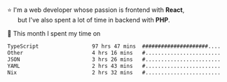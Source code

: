 ⭐ I'm a web developer whose passion is frontend with <b>React</b>,<br/>
&nbsp; &nbsp; &nbsp; but I've also spent a lot of time in backend with <b>PHP</b>.

📅 This month I spent my time on

<!--START_SECTION:waka-->

```txt
TypeScript                 97 hrs 47 mins  #####################....   84.38 %
Other                      4 hrs 16 mins   #........................   03.68 %
JSON                       3 hrs 26 mins   #........................   02.97 %
YAML                       2 hrs 43 mins   #........................   02.36 %
Nix                        2 hrs 32 mins   #........................   02.20 %
```

<!--END_SECTION:waka-->
